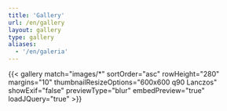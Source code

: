 ```yaml
---
title: 'Gallery'
url: /en/gallery
layout: gallery
type: gallery
aliases:
  - '/en/galeria'
---
```


{{< gallery match="images/*" sortOrder="asc" rowHeight="280" margins="10" thumbnailResizeOptions="600x600 q90 Lanczos" showExif="false" previewType="blur" embedPreview="true" loadJQuery="true" >}}
